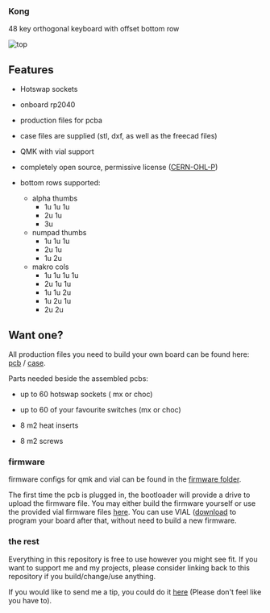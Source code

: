 ### Kong

48 key orthogonal keyboard with offset bottom row

![top](img/chonkyKong_top.jpg)

## Features

- Hotswap sockets
- onboard rp2040
- production files for pcba
- case files are supplied (stl, dxf, as well as the freecad files)
- QMK with vial support
- completely open source, permissive license ([CERN-OHL-P](https://cern-ohl.web.cern.ch/home))

- bottom rows supported:
  - alpha thumbs
    - 1u 1u 1u
    - 2u 1u
    - 3u
  - numpad thumbs
    - 1u 1u 1u
    - 2u 1u
    - 1u 2u
  - makro cols
    - 1u 1u 1u 1u
    - 2u 1u 1u
    - 1u 1u 2u
    - 1u 2u 1u
    - 2u 2u

## Want one?

All production files you need to build your own board can be found here: [pcb](./prod/pcb) / [case](./prod/case).

Parts needed beside the assembled pcbs:

- up to 60 hotswap sockets ( mx or choc)

- up to 60 of your favourite switches (mx or choc)

- 8 m2 heat inserts

- 8 m2 screws

### firmware
firmware configs for qmk and vial can be found in the [firmware folder](./firmware).

The first time the pcb is plugged in, the bootloader will provide a drive to upload the firmware file. 
You may either build the firmware yourself or use the provided vial firmware files [here](./firmware/uf2). You can use VIAL ([download](https://get.vial.today/) to program your board after that, without need to build a new firmware.

### the rest

Everything in this repository is free to use however you might see fit. If you want to support me and my projects, please consider linking back to this repository if you build/change/use anything.

If you would like to send me a tip, you could do it [here](https://ko-fi.com/weteor) (Please don't feel like you have to).

